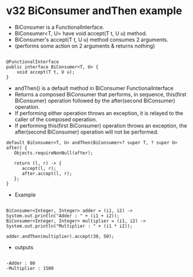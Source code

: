 # v32 BiConsumer andThen example


 - BiConsumer is a FunctionalInterface.
 - BiConsumer<T, U> have void accept(T t, U u) method.
 - BiConsumer's accept(T t, U u) method consumes 2 arguments. 
 - (performs some action on 2 arguments & returns nothing)
    
````

@FunctionalInterface
public interface BiConsumer<T, U> {
    void accept(T t, U u);
}

````

 - andThen() is a default method in BiConsumer FunctionalInterface
 - Returns a composed BiConsumer that performs, in sequence, this(first BiConsumer) operation followed by the after(second BiConsumer) operation.
 - If performing either operation throws an exception, it is relayed to the caller of the composed operation.
 - If performing this(first BiConsumer) operation throws an exception, the after(second BiConsumer) operation will not be performed.
 
````
default BiConsumer<T, U> andThen(BiConsumer<? super T, ? super U> after) {
   Objects.requireNonNull(after);

   return (l, r) -> {
      accept(l, r);
      after.accept(l, r);
   };
}
````



- Example
````

BiConsumer<Integer, Integer> adder = (i1, i2) -> System.out.println("Adder : " + (i1 + i2));
BiConsumer<Integer, Integer> multiplier = (i1, i2) -> System.out.println("Multiplier : " + (i1 * i2));
		
adder.andThen(multiplier).accept(30, 50);

````

- outputs 
````

-Adder : 80
-Multiplier : 1500

````